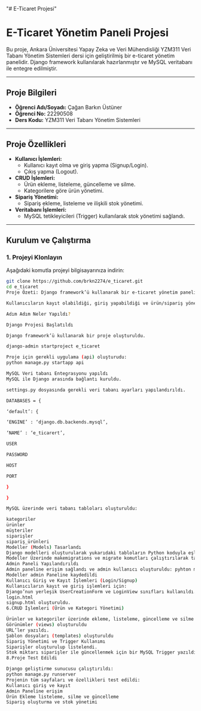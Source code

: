 "# E-Ticaret Projesi" 
# E-Ticaret Yönetim Paneli Projesi

Bu proje, Ankara Üniversitesi Yapay Zeka ve Veri Mühendisliği YZM311 Veri Tabanı Yönetim Sistemleri dersi için geliştirilmiş bir e-ticaret yönetim panelidir. Django framework kullanılarak hazırlanmıştır ve MySQL veritabanı ile entegre edilmiştir.

---

## **Proje Bilgileri**
- **Öğrenci Adı/Soyadı:** Çağan Barkın Üstüner
- **Öğrenci No:** 22290508
- **Ders Kodu:** YZM311 Veri Tabanı Yönetim Sistemleri

---

## **Proje Özellikleri**
- **Kullanıcı İşlemleri:**
  - Kullanıcı kayıt olma ve giriş yapma (Signup/Login).
  - Çıkış yapma (Logout).
- **CRUD İşlemleri:**
  - Ürün ekleme, listeleme, güncelleme ve silme.
  - Kategorilere göre ürün yönetimi.
- **Sipariş Yönetimi:**
  - Sipariş ekleme, listeleme ve ilişkili stok yönetimi.
- **Veritabanı İşlemleri:**
  - MySQL tetikleyicileri (Trigger) kullanılarak stok yönetimi sağlandı.

---

## **Kurulum ve Çalıştırma**

### 1. **Projeyi Klonlayın**
Aşağıdaki komutla projeyi bilgisayarınıza indirin:
```bash
git clone https://github.com/brkn2274/e_ticaret.git
cd e_ticaret
Proje Özeti: Django framework’ü kullanarak bir e-ticaret yönetim paneli geliştirme üzerine kuruldu

Kullanıcıların kayıt olabildiği, giriş yapabildiği ve ürün/sipariş yönetimi yapabildiği bir sistem oluşturdum. Bu süreçte MySQL veri tabanı entegrasyonu sağlandı ve gerekli tüm CRUD (Create, Read, Update, Delete) işlemleri uygulandı.

Adım Adım Neler Yapıldı?

Django Projesi Başlatıldı

Django framework’ü kullanarak bir proje oluşturuldu.

django-admin startproject e_ticaret

Proje için gerekli uygulama (api) oluşturudu:
python manage.py startapp api

MySQL Veri tabanı Entegrasyonu yapıldı
MySQL ile Django arasında bağlantı kuruldu.

settings.py dosyasında gerekli veri tabanı ayarları yapılandırıldı.

DATABASES = {

‘default’: {

‘ENGINE’ : ‘django.db.backends.mysql’,

‘NAME’ : ‘e_ticarert’,

USER

PASSWORD

HOST

PORT

}

}

MySQL üzerinde veri tabanı tabloları oluşturuldu:

kategoriler
ürünler
müşteriler
siparişler
sipariş_ürünleri
Modeller (Models) Tasarlandı
Django modelleri oluşturularak yukarıdaki tabloların Python koduyla eşleştirilmesi sağlandı.
Modeller Üzerinde makemigrations ve migrate komutları çalıştırılarak tablolar MySQL veri tabanına aktarıldı.
Admin Paneli Yapılandırıldı
Admin paneline erişim sağlandı ve admin kullanıcı oluşturuldu: pyhton manage.py createsuperuser
Modeller admin Paneline kaydedildi
Kullanıcı Giriş ve Kayıt İşlemleri (Login/Signup)
Kullanıcıların kayıt ve giriş işlemleri için:
Django’nun yerleşik UserCreationForm ve LoginView sınıfları kullanıldı.
login.html
signup.html oluşturuldu.
6.CRUD İşlemleri (Ürün ve Kategori Yönetimi)

Ürünler ve kategoriler üzerinde ekleme, listeleme, güncelleme ve silme işlemleri için:
Görünümler (views) oluşturuldu
URL’ler yazıldı.
Şablon dosyaları (templates) oluşturuldu
Sipariş Yönetimi ve Trigger Kullanımı
Siparişler oluşturulup listelendi.
Stok miktarı siparişler ile güncellenmek için bir MySQL Trigger yazıldı.
8.Proje Test Edildi

Django geliştirme sunucusu çalıştırıldı:
python manage.py runserver
Projenin tüm sayfaları ve özellikleri test edildi:
Kullanıcı giriş ve kayıt
Admin Paneline erişim
Ürün Ekleme listeleme, silme ve güncelleme
Sipariş oluşturma ve stok yönetimi

